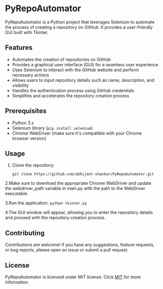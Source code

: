 # PyRepoAutomator

PyRepoAutomator is a Python project that leverages Selenium to automate the process of creating a repository on GitHub. It provides a user-friendly GUI built with Tkinter.

## Features

- Automates the creation of repositories on GitHub
- Provides a graphical user interface (GUI) for a seamless user experience
- Uses Selenium to interact with the GitHub website and perform necessary actions
- Allows users to input repository details such as name, description, and visibility
- Handles the authentication process using GitHub credentials
- Simplifies and accelerates the repository creation process

## Prerequisites

- Python 3.x
- Selenium library (`pip install selenium`)
- Chrome WebDriver (make sure it's compatible with your Chrome browser version)

## Usage

1. Clone the repository:

    ```shell
    git clone https://github.com/abhijeet-shankar/PyRepoAutomator.git
   
2.Make sure to download the appropriate Chrome WebDriver and update the webdriver_path variable in main.py
with the path to the WebDriver executable.

3.Run the application:
      ```
      python tkinter.py
      ```
      
4.The GUI window will appear, allowing you to enter the repository details and proceed with the repository creation process.    

## Contributing
Contributions are welcome! If you have any suggestions, feature requests, or bug reports, please open an issue or submit a pull request.

## License

PyRepoAutomator is licensed under MIT license. Click [MIT](https://choosealicense.com/licenses/mit/) for more information.
